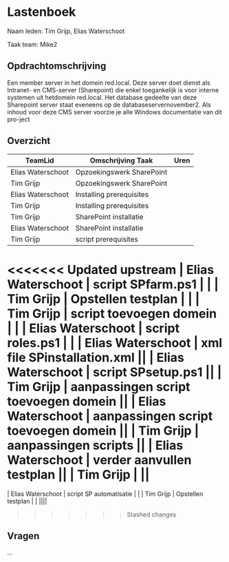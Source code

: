 # Lastenboek

Naam leden: Tim Grijp, Elias Waterschoot

Taak team: Mike2


## Opdrachtomschrijving
Een member server in het domein red.local. Deze server doet dienst als Intranet-
en CMS-server (Sharepoint) die enkel toegankelijk is voor interne systemen uit hetdomein red.local.
Het database gedeelte van deze Sharepoint server staat eveneens op de databaseservernovember2.
Als inhoud voor deze CMS server voorzie je alle Windows documentatie van dit pro-ject

## Overzicht
| TeamLid        | Omschrijving Taak | Uren           |
| -------------- | -------------- | -------------- |
| Elias Waterschoot | Opzoekingswerk SharePoint    |                |
| Tim Grijp    | Opzoekingswerk SharePoint         |                |
| Elias Waterschoot   | Installing prerequisites   |                |
| Tim Grijp           | Installing prerequisites   |                |
| Tim Grijp        | SharePoint installatie        |                |
| Elias Waterschoot | SharePoint installatie       |                |
| Tim Grijp        | script prerequisites          |                |
<<<<<<< Updated upstream
| Elias Waterschoot | script SPfarm.ps1      |                |
| Tim Grijp       | Opstellen testplan             |                |
| Tim Grijp       | script toevoegen domein |            |
| Elias Waterschoot | script roles.ps1 |  |
| Elias Waterschoot | xml file SPinstallation.xml ||
| Elias Waterschoot | script SPsetup.ps1 ||
| Tim Grijp | aanpassingen script toevoegen domein ||
| Elias Waterschoot | aanpassingen script toevoegen domein ||
| Tim Grijp | aanpassingen scripts ||
| Elias Waterschoot | verder aanvullen testplan ||
| Tim Grijp |  ||
=======
| Elias Waterschoot | script SP automatisatie      |                |
| Tim Grijp       | Opstellen testplan             |                |
||||
>>>>>>> Stashed changes


## Vragen
...
